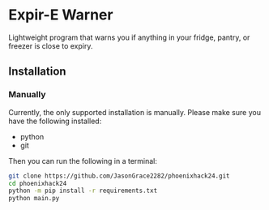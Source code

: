 # Expir-E Warner
Lightweight program that warns you if anything in your fridge, pantry, or freezer is close to expiry.


## Installation
### Manually
Currently, the only supported installation is manually.
Please make sure you have the following installed:

* python
* git

Then you can run the following in a terminal:
```bash
git clone https://github.com/JasonGrace2282/phoenixhack24.git
cd phoenixhack24
python -m pip install -r requirements.txt
python main.py
```
